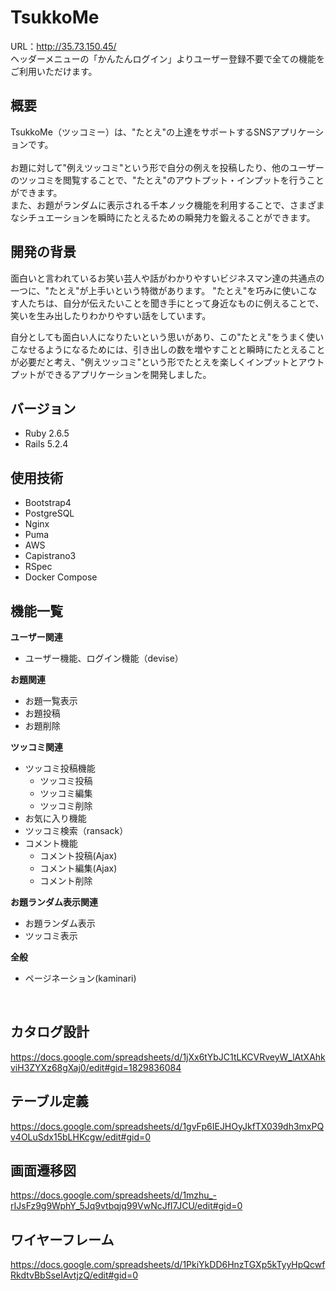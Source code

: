 # TsukkoMe
URL：http://35.73.150.45/<br>
ヘッダーメニューの「かんたんログイン」よりユーザー登録不要で全ての機能をご利用いただけます。<br>

## 概要
TsukkoMe（ツッコミー）は、"たとえ"の上達をサポートするSNSアプリケーションです。<br>
<br>
お題に対して"例えツッコミ"という形で自分の例えを投稿したり、他のユーザーのツッコミを閲覧することで、"たとえ"のアウトプット・インプットを行うことができます。<br>
また、お題がランダムに表示される千本ノック機能を利用することで、さまざまなシチュエーションを瞬時にたとえるための瞬発力を鍛えることができます。<br>
<!-- TsukkoMeの主な特徴は以下です。<br>
  * 例えのインプット
    * ツッコミ一覧で他ユーザーの投稿を閲覧でき、例えのバリエーションを増やすことができます。
    * 同じお題に対して他ユーザーも投稿するため、どの表現が適切なのか、例えの精度を向上させることができます。
  * 例えのアウトプット
    * お題に対して例えツッコミを投稿することで、自分の例えをアウトプットできます。
    * お題ランダム表示機能（千本ノック機能）で、様々なお題に対してツッコむことで例えを定着させます。
<br> -->

## 開発の背景
面白いと言われているお笑い芸人や話がわかりやすいビジネスマン達の共通点の一つに、"たとえ"が上手いという特徴があります。
"たとえ"を巧みに使いこなす人たちは、自分が伝えたいことを聞き手にとって身近なものに例えることで、笑いを生み出したりわかりやすい話をしています。

自分としても面白い人になりたいという思いがあり、この"たとえ"をうまく使いこなせるようになるためには、引き出しの数を増やすことと瞬時にたとえることが必要だと考え、"例えツッコミ"という形でたとえを楽しくインプットとアウトプットができるアプリケーションを開発しました。<br>

## バージョン
* Ruby 2.6.5<br>
* Rails 5.2.4<br>

## 使用技術
* Bootstrap4
* PostgreSQL
* Nginx
* Puma
* AWS
* Capistrano3
* RSpec
* Docker Compose

## 機能一覧
**ユーザー関連**
- ユーザー機能、ログイン機能（devise）

**お題関連**
* お題一覧表示
* お題投稿
* お題削除

**ツッコミ関連**
* ツッコミ投稿機能
  * ツッコミ投稿
  * ツッコミ編集
  * ツッコミ削除
* お気に入り機能
* ツッコミ検索（ransack）
* コメント機能
  * コメント投稿(Ajax)
  * コメント編集(Ajax)
  * コメント削除

**お題ランダム表示関連**
* お題ランダム表示
* ツッコミ表示

**全般**
* ページネーション(kaminari)
<br>

## カタログ設計
https://docs.google.com/spreadsheets/d/1jXx6tYbJC1tLKCVRveyW_lAtXAhkviH3ZYXz68gXaj0/edit#gid=1829836084
<br>

## テーブル定義
https://docs.google.com/spreadsheets/d/1gvFp6IEJHOyJkfTX039dh3mxPQv4OLuSdx15bLHKcgw/edit#gid=0
<br>

## 画面遷移図
https://docs.google.com/spreadsheets/d/1mzhu_-rIJsFz9g9WphY_5Jq9vtbqjq99VwNcJfI7JCU/edit#gid=0
<br>

## ワイヤーフレーム
https://docs.google.com/spreadsheets/d/1PkiYkDD6HnzTGXp5kTyyHpQcwfRkdtvBbSseIAvtjzQ/edit#gid=0
<br>
